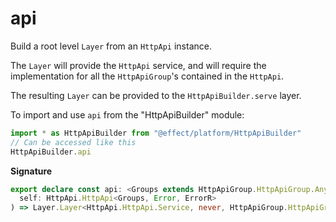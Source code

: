 # api

Build a root level `Layer` from an `HttpApi` instance.

The `Layer` will provide the `HttpApi` service, and will require the
implementation for all the `HttpApiGroup`'s contained in the `HttpApi`.

The resulting `Layer` can be provided to the `HttpApiBuilder.serve` layer.

To import and use `api` from the "HttpApiBuilder" module:

```ts
import * as HttpApiBuilder from "@effect/platform/HttpApiBuilder"
// Can be accessed like this
HttpApiBuilder.api
```

**Signature**

```ts
export declare const api: <Groups extends HttpApiGroup.HttpApiGroup.Any, Error, ErrorR>(
  self: HttpApi.HttpApi<Groups, Error, ErrorR>
) => Layer.Layer<HttpApi.HttpApi.Service, never, HttpApiGroup.HttpApiGroup.ToService<Groups> | ErrorR>
```
